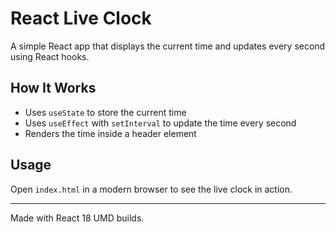 # React Live Clock

A simple React app that displays the current time and updates every second using React hooks.

## How It Works

- Uses `useState` to store the current time  
- Uses `useEffect` with `setInterval` to update the time every second  
- Renders the time inside a header element

## Usage

Open `index.html` in a modern browser to see the live clock in action.

---

Made with React 18 UMD builds.
